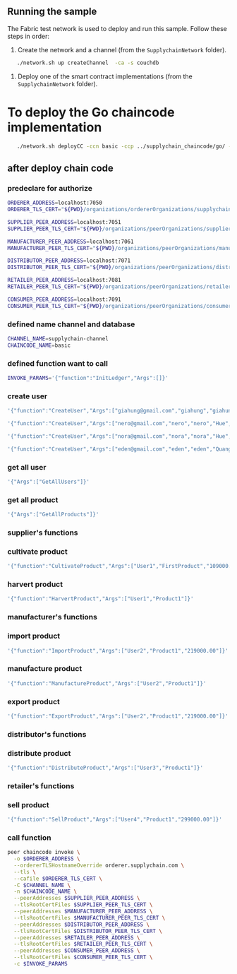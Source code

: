 ## Running the sample

The Fabric test network is used to deploy and run this sample. Follow these steps in order:

1. Create the network and a channel (from the `SupplychainNetwork` folder).
```bash
   ./network.sh up createChannel  -ca -s couchdb
```

1. Deploy one of the smart contract implementations (from the `SupplychainNetwork` folder).

# To deploy the Go chaincode implementation
```bash
   ./network.sh deployCC -ccn basic -ccp ../supplychain_chaincode/go/ -ccl go
```

## after deploy chain code 


### predeclare for authorize
```bash
ORDERER_ADDRESS=localhost:7050
ORDERER_TLS_CERT="${PWD}/organizations/ordererOrganizations/supplychain.com/orderers/orderer.supplychain.com/msp/tlscacerts/tlsca.supplychain.com-cert.pem"

SUPPLIER_PEER_ADDRESS=localhost:7051
SUPPLIER_PEER_TLS_CERT="${PWD}/organizations/peerOrganizations/supplier.supplychain.com/peers/peer0.supplier.supplychain.com/tls/ca.crt"

MANUFACTURER_PEER_ADDRESS=localhost:7061
MANUFACTURER_PEER_TLS_CERT="${PWD}/organizations/peerOrganizations/manufacturer.supplychain.com/peers/peer0.manufacturer.supplychain.com/tls/ca.crt"

DISTRIBUTOR_PEER_ADDRESS=localhost:7071
DISTRIBUTOR_PEER_TLS_CERT="${PWD}/organizations/peerOrganizations/distributor.supplychain.com/peers/peer0.distributor.supplychain.com/tls/ca.crt"

RETAILER_PEER_ADDRESS=localhost:7081
RETAILER_PEER_TLS_CERT="${PWD}/organizations/peerOrganizations/retailer.supplychain.com/peers/peer0.retailer.supplychain.com/tls/ca.crt"

CONSUMER_PEER_ADDRESS=localhost:7091
CONSUMER_PEER_TLS_CERT="${PWD}/organizations/peerOrganizations/consumer.supplychain.com/peers/peer0.consumer.supplychain.com/tls/ca.crt"
```
### defined name channel and database
```bash
CHANNEL_NAME=supplychain-channel
CHAINCODE_NAME=basic
```

### defined function want to call
```bash
INVOKE_PARAMS='{"function":"InitLedger","Args":[]}'
```

### create user
```bash
'{"function":"CreateUser","Args":["giahung@gmail.com","giahung","giahung","DaNang","supplier","supplier"]}'

'{"function":"CreateUser","Args":["nero@gmail.com","nero","nero","Hue","manufacturer","manufacturer"]}'

'{"function":"CreateUser","Args":["nora@gmail.com","nora","nora","Hue","distributor","distributor"]}'

'{"function":"CreateUser","Args":["eden@gmail.com","eden","eden","Quang Nam","retailer","retailer"]}'

```
### get all user
```bash
'{"Args":["GetAllUsers"]}'
```

### get all product
```bash
'{"Args":["GetAllProducts"]}'
```

### supplier's functions
### cultivate product
```bash
'{"function":"CultivateProduct","Args":["User1","FirstProduct","109000.00","first product"]}'
```

### harvert product
```bash
'{"function":"HarvertProduct","Args":["User1","Product1"]}'
```

### manufacturer's functions
### import product
```bash
'{"function":"ImportProduct","Args":["User2","Product1","219000.00"]}'
```

### manufacture product
```bash
'{"function":"ManufactureProduct","Args":["User2","Product1"]}'
```

### export product
```bash
'{"function":"ExportProduct","Args":["User2","Product1","219000.00"]}'
```

### distributor's functions
### distribute product
```bash
'{"function":"DistributeProduct","Args":["User3","Product1"]}'
```

### retailer's functions
### sell product
```bash
'{"function":"SellProduct","Args":["User4","Product1","299000.00"]}'
```


### call function
```bash
peer chaincode invoke \
  -o $ORDERER_ADDRESS \
  --ordererTLSHostnameOverride orderer.supplychain.com \
  --tls \
  --cafile $ORDERER_TLS_CERT \
  -C $CHANNEL_NAME \
  -n $CHAINCODE_NAME \
  --peerAddresses $SUPPLIER_PEER_ADDRESS \
  --tlsRootCertFiles $SUPPLIER_PEER_TLS_CERT \
  --peerAddresses $MANUFACTURER_PEER_ADDRESS \
  --tlsRootCertFiles $MANUFACTURER_PEER_TLS_CERT \
  --peerAddresses $DISTRIBUTOR_PEER_ADDRESS \
  --tlsRootCertFiles $DISTRIBUTOR_PEER_TLS_CERT \
  --peerAddresses $RETAILER_PEER_ADDRESS \
  --tlsRootCertFiles $RETAILER_PEER_TLS_CERT \
  --peerAddresses $CONSUMER_PEER_ADDRESS \
  --tlsRootCertFiles $CONSUMER_PEER_TLS_CERT \
  -c $INVOKE_PARAMS
```